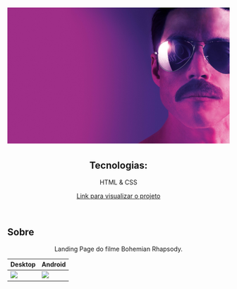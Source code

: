 <h1 align="center">
  <img src="./assets/imgs/bohemian.jpg">
</h1>

<h2 align="center">Tecnologias:</h2>
<p align="center">HTML & CSS<br>

<p align="center"><a href="https://peppy-buttercream-0a6d7f.netlify.app/">Link para visualizar o projeto</a></p>

<br>

## Sobre

<p align="center">Landing Page do filme Bohemian Rhapsody.</p>

| Desktop                                                                         | Android                                                                        |
| ------------------------------------------------------------------------------- | ------------------------------------------------------------------------------ |
| <img src="https://github.com/henriquepx/lp_movie/blob/main/assets/desktop.png"> | <img src="https://github.com/henriquepx/lp_movie/blob/main/assets/mobile.png"> |
